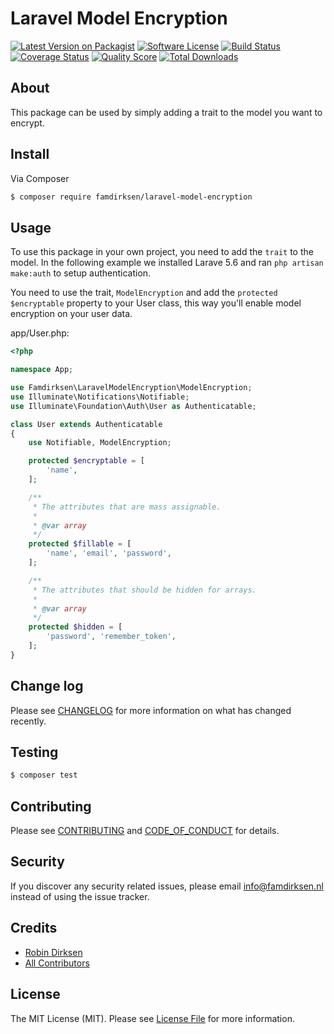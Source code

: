 # Laravel Model Encryption

[![Latest Version on Packagist][ico-version]][link-packagist]
[![Software License][ico-license]](LICENSE.md)
[![Build Status][ico-travis]][link-travis]
[![Coverage Status][ico-scrutinizer]][link-scrutinizer]
[![Quality Score][ico-code-quality]][link-code-quality]
[![Total Downloads][ico-downloads]][link-downloads]

## About

This package can be used by simply adding a trait to the model you want to encrypt.

## Install

Via Composer

``` bash
$ composer require famdirksen/laravel-model-encryption
```

## Usage

To use this package in your own project, you need to add the `trait` to the model. In the following example we installed Larave 5.6 and ran `php artisan make:auth` to setup authentication.

You need to use the trait, `ModelEncryption` and add the `protected $encryptable` property to your User class, this way you'll enable model encryption on your user data.

app/User.php:
``` php
<?php

namespace App;

use Famdirksen\LaravelModelEncryption\ModelEncryption;
use Illuminate\Notifications\Notifiable;
use Illuminate\Foundation\Auth\User as Authenticatable;

class User extends Authenticatable
{
    use Notifiable, ModelEncryption;

    protected $encryptable = [
        'name',
    ];

    /**
     * The attributes that are mass assignable.
     *
     * @var array
     */
    protected $fillable = [
        'name', 'email', 'password',
    ];

    /**
     * The attributes that should be hidden for arrays.
     *
     * @var array
     */
    protected $hidden = [
        'password', 'remember_token',
    ];
}

```

## Change log

Please see [CHANGELOG](CHANGELOG.md) for more information on what has changed recently.

## Testing

``` bash
$ composer test
```

## Contributing

Please see [CONTRIBUTING](CONTRIBUTING.md) and [CODE_OF_CONDUCT](CODE_OF_CONDUCT.md) for details.

## Security

If you discover any security related issues, please email info@famdirksen.nl instead of using the issue tracker.

## Credits

- [Robin Dirksen][link-author]
- [All Contributors][link-contributors]

## License

The MIT License (MIT). Please see [License File](LICENSE.md) for more information.

[ico-version]: https://img.shields.io/packagist/v/famdirksen/Laravel-Model-Encryption.svg?style=flat-square
[ico-license]: https://img.shields.io/badge/license-MIT-brightgreen.svg?style=flat-square
[ico-travis]: https://img.shields.io/travis/Famdirksen/Laravel-Model-Encryption/master.svg?style=flat-square
[ico-scrutinizer]: https://img.shields.io/scrutinizer/coverage/g/famdirksen/Laravel-Model-Encryption.svg?style=flat-square
[ico-code-quality]: https://img.shields.io/scrutinizer/g/famdirksen/Laravel-Model-Encryption.svg?style=flat-square
[ico-downloads]: https://img.shields.io/packagist/dt/famdirksen/Laravel-Model-Encryption.svg?style=flat-square

[link-packagist]: https://packagist.org/packages/famdirksen/Laravel-Model-Encryption
[link-travis]: https://travis-ci.org/Famdirksen/Laravel-Model-Encryption
[link-scrutinizer]: https://scrutinizer-ci.com/g/famdirksen/Laravel-Model-Encryption/code-structure
[link-code-quality]: https://scrutinizer-ci.com/g/famdirksen/Laravel-Model-Encryption
[link-downloads]: https://packagist.org/packages/famdirksen/Laravel-Model-Encryption
[link-author]: https://github.com/famdirksen
[link-contributors]: ../../contributors
